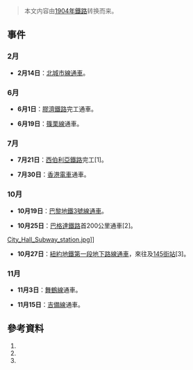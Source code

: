 > 本文内容由[1904年鐵路](https://zh.wikipedia.org/wiki/1904年鐵路)转换而来。


## 事件

### 2月

  - **2月14日**：[北城市線通車](https://zh.wikipedia.org/wiki/北城市線 "wikilink")。

### 6月

  - **6月1日**：[膠濟鐵路](../Page/膠濟鐵路.md "wikilink")完工通車。

  - **6月19日**：[篠栗線](../Page/篠栗線.md "wikilink")通車。

### 7月

  - **7月21日**：[西伯利亞鐵路](../Page/西伯利亞鐵路.md "wikilink")完工\[1\]。

  - **7月30日**：[香港電車](../Page/香港電車.md "wikilink")通車。

### 10月

  - **10月19日**：[巴黎地鐵](../Page/巴黎地鐵.md "wikilink")[3號線通車](../Page/巴黎地鐵3號線.md "wikilink")。

  - **10月25日**：[巴格達鐵路](../Page/巴格達鐵路.md "wikilink")首200公里通車\[2\]。

[City_Hall_Subway_station.jpg](https://zh.wikipedia.org/wiki/File:City_Hall_Subway_station.jpg "fig:City_Hall_Subway_station.jpg")\]\]

  - **10月27日**：[紐約地鐵第一段地下路線通車](https://zh.wikipedia.org/wiki/紐約地鐵 "wikilink")，來往及[145街站](https://zh.wikipedia.org/wiki/145街車站_\(IRT百老匯-第七大道線\) "wikilink")\[3\]。

### 11月

  - **11月3日**：[舞鶴線](../Page/舞鶴線.md "wikilink")通車。

  - **11月15日**：[吉備線](../Page/吉備線.md "wikilink")通車。

## 參考資料

1.
2.
3.